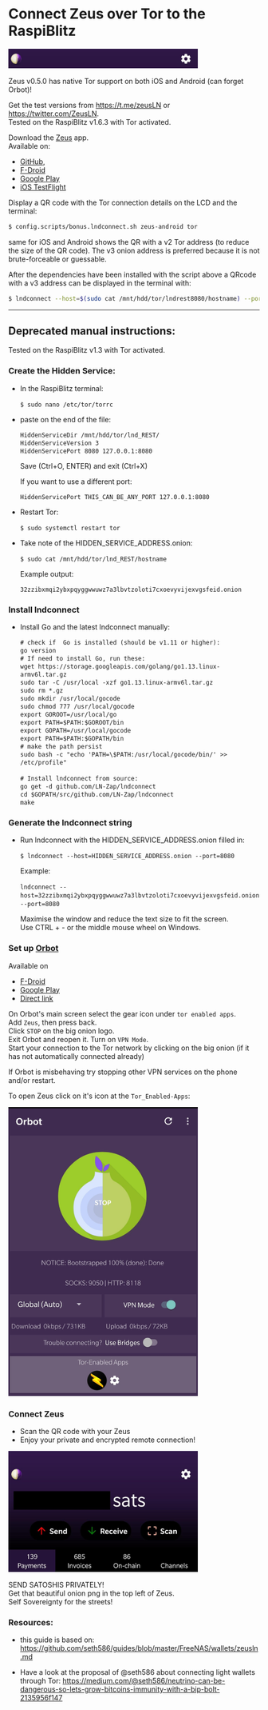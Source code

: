 
# Connect Zeus over Tor to the RaspiBlitz

<p align="left">
  <img width="380" src="images/zeus_on_tor_logo.jpg">
</p>

Zeus v0.5.0 has native Tor support on both iOS and Android (can forget Orbot)!

Get the test versions from https://t.me/zeusLN or https://twitter.com/ZeusLN.  
Tested on the RaspiBlitz v1.6.3 with Tor activated.

Download the [Zeus](https://zeusln.app/) app.  
Available on:
* [GitHub](https://github.com/ZeusLN/zeus/releases), 
* [F-Droid](https://f-droid.org/en/packages/com.zeusln.zeus/) 
* [Google Play](https://play.google.com/store/apps/details?id=com.zeusln.zeus)
* [iOS TestFlight](https://testflight.apple.com/join/gpVFzEHN)



Display a QR code with the Tor connection details on the LCD and the terminal:
```bash
$ config.scripts/bonus.lndconnect.sh zeus-android tor
```
same for iOS and Android shows the QR with a v2 Tor address (to reduce the size of the QR code). The v3 onion address is preferred because it is not brute-forceable or guessable.

After the dependencies have been installed with the script above a QRcode with a v3 address can be displayed in the terminal with:
```bash
$ lndconnect --host=$(sudo cat /mnt/hdd/tor/lndrest8080/hostname) --port=8080
```


---
## Deprecated manual instructions:

Tested on the RaspiBlitz v1.3 with Tor activated.
### Create the Hidden Service:
* In the RaspiBlitz terminal:  

    `$ sudo nano /etc/tor/torrc`

* paste on the end of the file:
    ```
    HiddenServiceDir /mnt/hdd/tor/lnd_REST/
    HiddenServiceVersion 3
    HiddenServicePort 8080 127.0.0.1:8080
    ```
    Save (Ctrl+O, ENTER) and exit (Ctrl+X)

    If you want to use a different port:
    ```
    HiddenServicePort THIS_CAN_BE_ANY_PORT 127.0.0.1:8080
    ```
* Restart Tor:

    `$ sudo systemctl restart tor` 

* Take note of the HIDDEN_SERVICE_ADDRESS.onion:

    `$ sudo cat /mnt/hdd/tor/lnd_REST/hostname`
    
    Example output:  
    ```
    32zzibxmqi2ybxpqyggwwuwz7a3lbvtzoloti7cxoevyvijexvgsfeid.onion
    ```

### Install lndconnect 

* Install Go and the latest lndconnect manually:

    ```
    # check if  Go is installed (should be v1.11 or higher):  
    go version 
    # If need to install Go, run these:
    wget https://storage.googleapis.com/golang/go1.13.linux-armv6l.tar.gz
    sudo tar -C /usr/local -xzf go1.13.linux-armv6l.tar.gz
    sudo rm *.gz
    sudo mkdir /usr/local/gocode
    sudo chmod 777 /usr/local/gocode
    export GOROOT=/usr/local/go
    export PATH=$PATH:$GOROOT/bin
    export GOPATH=/usr/local/gocode
    export PATH=$PATH:$GOPATH/bin
    # make the path persist
    sudo bash -c "echo 'PATH=\$PATH:/usr/local/gocode/bin/' >> /etc/profile"

    # Install lndconnect from source:
    go get -d github.com/LN-Zap/lndconnect
    cd $GOPATH/src/github.com/LN-Zap/lndconnect
    make
    ```
### Generate the lndconnect string
* Run lndconnect with the HIDDEN_SERVICE_ADDRESS.onion filled in:  

    `$ lndconnect --host=HIDDEN_SERVICE_ADDRESS.onion --port=8080`
    
    Example:  
    
    `lndconnect --host=32zzibxmqi2ybxpqyggwwuwz7a3lbvtzoloti7cxoevyvijexvgsfeid.onion --port=8080`

    Maximise the window and reduce the text size to fit the screen.   
    Use CTRL + - or the middle mouse wheel on Windows.

### Set up [Orbot](https://guardianproject.info/apps/orbot/ )
Available on
* [F-Droid](https://guardianproject.info/fdroid) 
* [Google Play](https://market.android.com/details?id=org.torproject.android)
* [Direct link](https://guardianproject.info/releases/orbot-latest.apk)

On Orbot's main screen select the gear icon under `tor enabled apps`.  
Add `Zeus`, then press back.  
Click `STOP` on the big onion logo.  
Exit Orbot and reopen it. Turn on `VPN Mode`.  
Start your connection to the Tor network by clicking on the big onion (if it has not automatically connected already)

If Orbot is misbehaving try stopping other VPN services on the phone and/or restart.

To open Zeus click on it's icon at the `Tor_Enabled-Apps`:

<p align="left">
  <img width="380" src="images/orbot.jpg">
</p>

### Connect Zeus
* Scan the QR code with your Zeus  
* Enjoy your private and encrypted remote connection!

<p align="left">
  <img width="380" src="images/zeus_on_tor.jpg">
</p>

SEND SATOSHIS PRIVATELY!  
Get that beautiful onion png in the top left of Zeus.  
Self Sovereignty for the streets!

### Resources:

* this guide is based on: https://github.com/seth586/guides/blob/master/FreeNAS/wallets/zeusln.md

* Have a look at the proposal of @seth586 about connecting light wallets through Tor: https://medium.com/@seth586/neutrino-can-be-dangerous-so-lets-grow-bitcoins-immunity-with-a-bip-bolt-2135956f147


